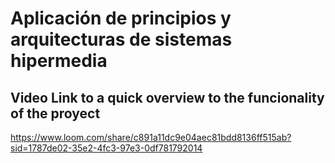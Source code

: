 # Aplicación de principios y arquitecturas de sistemas hipermedia
## Video Link to a quick overview to the funcionality of the proyect 
https://www.loom.com/share/c891a11dc9e04aec81bdd8136ff515ab?sid=1787de02-35e2-4fc3-97e3-0df781792014
